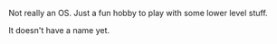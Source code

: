Not really an OS. Just a fun hobby to play with some lower level stuff.

It doesn't have a name yet.